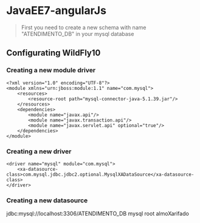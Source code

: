 # JavaEE7-angularJs

> First you need to create a new schema with name "ATENDIMENTO_DB" in your mysql database

## Configurating WildFly10

### Creating a new module driver
```
<?xml version="1.0" encoding="UTF-8"?>
<module xmlns="urn:jboss:module:1.1" name="com.mysql">
    <resources>
        <resource-root path="mysql-connector-java-5.1.39.jar"/>
    </resources>
    <dependencies>
        <module name="javax.api"/>
        <module name="javax.transaction.api"/>
        <module name="javax.servlet.api" optional="true"/>
    </dependencies>
</module>
```


### Creating a new driver
```
<driver name="mysql" module="com.mysql">
    <xa-datasource-class>com.mysql.jdbc.jdbc2.optional.MysqlXADataSource</xa-datasource-class>
</driver>
```

### Creating a new datasource
<datasource jndi-name="java:jboss/datasources/ATENDIMENTO_DB" pool-name="ATENDIMENTO_DB" enabled="true" use-java-context="true">
    <connection-url>jdbc:mysql://localhost:3306/ATENDIMENTO_DB</connection-url>
    <driver>mysql</driver>
    <security>
        <user-name>root</user-name>
        <password>almoXarifado</password>
    </security>
</datasource>